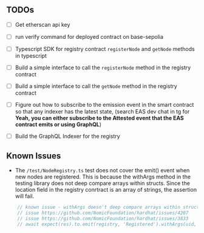 ## TODOs
- [ ] Get etherscan api key
- [ ] run verify command for deployed contract on base-sepolia

- [ ] Typescript SDK for registry contract `registerNode` and `getNode` methods in typescript
- [ ] Build a simple interface to call the `registerNode` method in the registry contract
- [ ] Build a simple interface to call the `getNode` method in the registry contract
- [ ] Figure out how to subscribe to the emission event in the smart contract so that any indexer has the latest state, (search EAS dev chat in tg for **Yeah, you can either subscribe to the Attested event that the EAS contract emits or using GraphQL**)

- [ ] Build the GraphQL Indexer for the registry


## Known Issues
- The `/test/NodeRegistry.ts` test does not cover the emit() event when new nodes are registered. This is because the withArgs method in the testing library does not deep compare arrays within structs. Since the location field in the registry conrtract is an array of strings, the assertion will fail. 

```ts
    // known issue - withArgs doesn't deep compare arrays within structs, so the location assertion will fail the emit test
    // issue https://github.com/NomicFoundation/hardhat/issues/4207
    // issue https://github.com/NomicFoundation/hardhat/issues/3833 
    // await expect(res).to.emit(registry, 'Registered').withArgs(uid, await sender.getAddress(), nodeEntry);  
```